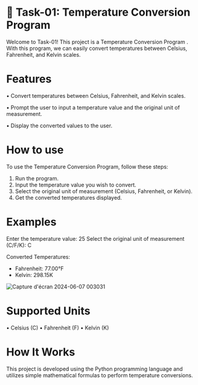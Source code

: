 # 📝 Task-01: Temperature Conversion Program

Welcome to Task-01! This project is a Temperature Conversion Program . With this program, we can easily convert temperatures between Celsius, Fahrenheit, and Kelvin scales.

# Features 

•	Convert temperatures between Celsius, Fahrenheit, and Kelvin scales.

•	Prompt the user to input a temperature value and the original unit of measurement.

•	Display the converted values to the user.

# How to use 

To use the Temperature Conversion Program, follow these steps:
1.	Run the program.
2.	Input the temperature value you wish to convert.
3.	Select the original unit of measurement (Celsius, Fahrenheit, or Kelvin).
4.	Get the converted temperatures displayed.

# Examples 

Enter the temperature value: 25
Select the original unit of measurement (C/F/K): C

Converted Temperatures:
- Fahrenheit: 77.00°F
- Kelvin: 298.15K

![Capture d'écran 2024-06-07 003031](https://github.com/ChaimaBenAchiba/convert_temperature/assets/168870781/c4d47b25-5fe9-4304-aa9d-5622aa71613e)
  
# Supported Units

•	Celsius (C)
•	Fahrenheit (F)
•	Kelvin (K)

# How It Works

This project is developed using the Python programming language and utilizes simple mathematical formulas to perform temperature conversions.



